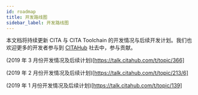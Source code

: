 ```yaml
---
id: roadmap
title: 开发路线图
sidebar_label: 开发路线图
---
```

本文档将持续更新 CITA 与 CITA Toolchain 的开发情况与后续开发计划。我们也欢迎更多的开发者参与到 [CITAHub](https://www.citahub.com/) 社去中，参与贡献。

(2019 年 3 月份开发情况及后续计划)[https://talk.citahub.com/t/topic/366]

(2019 年 2 月份开发情况及后续计划)[https://talk.citahub.com/t/topic/213/6]

(2019 年 1 月份开发情况及后续计划)[https://talk.citahub.com/t/topic/139]
